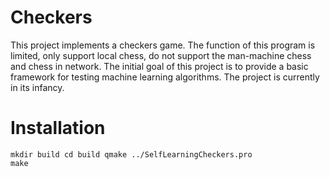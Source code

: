# Checkers
This project implements a checkers game. The function of this program is limited, only support local chess, do not support the man-machine chess and chess in network. The initial goal of this project is to provide a basic framework for testing machine learning algorithms. The project is currently in its infancy.  
# Installation
<code>mkdir build
cd build
qmake ../SelfLearningCheckers.pro
make</code>
